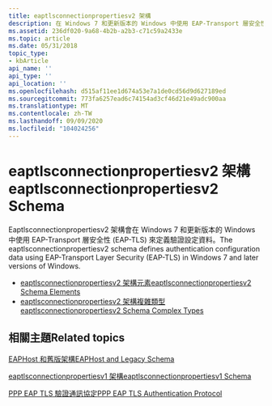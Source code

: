 ```yaml
---
title: eaptlsconnectionpropertiesv2 架構
description: 在 Windows 7 和更新版本的 Windows 中使用 EAP-Transport 層安全性 (EAP-TLS) 來定義驗證設定資料。
ms.assetid: 236df020-9a68-4b2b-a2b3-c71c59a2433e
ms.topic: article
ms.date: 05/31/2018
topic_type:
- kbArticle
api_name: ''
api_type: ''
api_location: ''
ms.openlocfilehash: d515af11ee1d674a53e7a1de0cd56d9d627189ed
ms.sourcegitcommit: 773fa6257ead6c74154ad3cf46d21e49adc900aa
ms.translationtype: MT
ms.contentlocale: zh-TW
ms.lasthandoff: 09/09/2020
ms.locfileid: "104024256"
---
```

# <a name="eaptlsconnectionpropertiesv2-schema"></a><span data-ttu-id="65c25-103">eaptlsconnectionpropertiesv2 架構</span><span class="sxs-lookup"><span data-stu-id="65c25-103">eaptlsconnectionpropertiesv2 Schema</span></span>

<span data-ttu-id="65c25-104">Eaptlsconnectionpropertiesv2 架構會在 Windows 7 和更新版本的 Windows 中使用 EAP-Transport 層安全性 (EAP-TLS) 來定義驗證設定資料。</span><span class="sxs-lookup"><span data-stu-id="65c25-104">The eaptlsconnectionpropertiesv2 schema defines authentication configuration data using EAP-Transport Layer Security (EAP-TLS) in Windows 7 and later versions of Windows.</span></span>

-   [<span data-ttu-id="65c25-105">eaptlsconnectionpropertiesv2 架構元素</span><span class="sxs-lookup"><span data-stu-id="65c25-105">eaptlsconnectionpropertiesv2 Schema Elements</span></span>](eaptlsconnectionpropertiesv2schema-elements.md)
-   [<span data-ttu-id="65c25-106">eaptlsconnectionpropertiesv2 架構複雜類型</span><span class="sxs-lookup"><span data-stu-id="65c25-106">eaptlsconnectionpropertiesv2 Schema Complex Types</span></span>](eaptlsconnectionpropertiesv2schema-complex-types.md)

## <a name="related-topics"></a><span data-ttu-id="65c25-107">相關主題</span><span class="sxs-lookup"><span data-stu-id="65c25-107">Related topics</span></span>

<dl> <dt>

[<span data-ttu-id="65c25-108">EAPHost 和舊版架構</span><span class="sxs-lookup"><span data-stu-id="65c25-108">EAPHost and Legacy Schema</span></span>](eaphost-schemas.md)
</dt> <dt>

[<span data-ttu-id="65c25-109">eaptlsconnectionpropertiesv1 架構</span><span class="sxs-lookup"><span data-stu-id="65c25-109">eaptlsconnectionpropertiesv1 Schema</span></span>](eaptlsconnectionpropertiesv1schema-schema.md)
</dt> <dt>

[<span data-ttu-id="65c25-110">PPP EAP TLS 驗證通訊協定</span><span class="sxs-lookup"><span data-stu-id="65c25-110">PPP EAP TLS Authentication Protocol</span></span>](https://go.microsoft.com/fwlink/p/?linkid=84050)
</dt> </dl>

 

 




